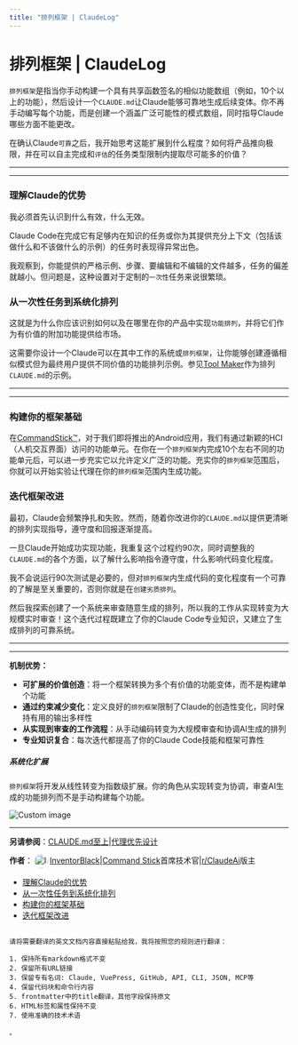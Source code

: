 ```yaml
---
title: "排列框架 | ClaudeLog"
---
```


# 排列框架 | ClaudeLog

`排列框架`是指当你手动构建一个具有共享函数签名的相似功能数组（例如，10个以上的功能），然后设计一个`CLAUDE.md`让Claude能够可靠地生成后续变体。你不再手动编写每个功能，而是创建一个涵盖广泛可能性的模式数组，同时指导Claude哪些方面不能更改。

在确认Claude`可靠`之后，我开始思考这能扩展到什么程度？如何将产品推向极限，并在可以自主完成和`评估`的任务类型限制内提取尽可能多的价值？

* * *

* * *

### 理解Claude的优势[​](#understanding-claudes-strengths "Direct link to 理解Claude的优势")

我必须首先认识到什么有效，什么无效。

Claude Code在完成它有足够内在知识的任务或你为其提供充分上下文（包括该做什么和不该做什么的示例）的任务时表现得异常出色。

我观察到，你能提供的严格示例、步骤、要编辑和不编辑的文件越多，任务的偏差就越小。但问题是，这种设置对于定制的`一次性`任务来说很繁琐。

### 从一次性任务到系统化排列[​](#from-one-off-tasks-to-systematic-permutations "Direct link to 从一次性任务到系统化排列")

这就是为什么你应该识别如何以及在哪里在你的产品中实现`功能排列`，并将它们作为有价值的附加功能提供给市场。

这需要你设计一个Claude可以在其中工作的系统或`排列框架`，让你能够创建遵循相似模式但为最终用户提供不同价值的功能排列示例。参见[Tool Maker](/tool-maker/)作为排列`CLAUDE.md`的示例。

* * *

* * *

### 构建你的框架基础[​](#building-your-framework-foundation "Direct link to 构建你的框架基础")

在[CommandStick™](https://www.commandstick.com)，对于我们即将推出的Android应用，我们有通过新颖的HCI（人机交互界面）访问的功能单元。在你在一个`排列框架`内完成10个左右不同的功能单元后，可以进一步充实它以允许定义广泛的功能。充实你的`排列框架`范围后，你就可以开始实验让代理在你的`排列框架`范围内生成功能。

### 迭代框架改进[​](#iterative-framework-refinement "Direct link to 迭代框架改进")

最初，Claude会频繁挣扎和失败。然而，随着你改进你的`CLAUDE.md`以提供更清晰的排列实现指导，遵守度和回报逐渐提高。

一旦Claude开始成功实现功能，我重复这个过程约90次，同时调整我的`CLAUDE.md`的各个方面，以了解什么影响指令遵守度，什么影响代码变化程度。

我不会说运行90次测试是必要的，但对`排列框架`内生成代码的变化程度有一个可靠的了解是至关重要的，否则你就是在`创建劣质排列`。

然后我探索创建了一个系统来审查随意生成的排列，所以我的工作从实现转变为大规模实时审查！这个迭代过程既建立了你的Claude Code专业知识，又建立了生成排列的可靠系统。

* * *

* * *

**机制优势：**

-   **可扩展的价值创造**：将一个框架转换为多个有价值的功能变体，而不是构建单个功能
-   **通过约束减少变化**：定义良好的`排列框架`限制了Claude的创造性变化，同时保持有用的输出多样性
-   **从实现到审查的工作流程**：从手动编码转变为大规模审查和协调AI生成的排列
-   **专业知识复合**：每次迭代都提高了你的Claude Code技能和框架可靠性

##### 系统化扩展

`排列框架`将开发从线性转变为指数级扩展。你的角色从实现转变为协调，审查AI生成的功能排列而不是手动构建每个功能。

<img src="/img/discovery/031_cell.png" alt="Custom image" style="max-width: 165px; height: auto;" />

* * *

**另请参阅**：[CLAUDE.md至上](/mechanics-claude-md-supremacy/)|[代理优先设计](/mechanics-agent-first-design/)

**作者**：[<img src="/img/claudes-greatest-soldier.png" alt="InventorBlack profile" style="width: 25px; height: 25px; display: inline-block; vertical-align: middle; margin: 0 3px; border-radius: 50%;" />InventorBlack](https://www.linkedin.com/in/wilfredkasekende/)|[Command Stick](https://commandstick.com)首席技术官|[r/ClaudeAi](https://reddit.com/r/ClaudeAI)版主

-   [理解Claude的优势](#understanding-claudes-strengths)
-   [从一次性任务到系统化排列](#from-one-off-tasks-to-systematic-permutations)
-   [构建你的框架基础](#building-your-framework-foundation)
-   [迭代框架改进](#iterative-framework-refinement)
````，但没有实际的英文文档内容。

请将需要翻译的英文文档内容直接粘贴给我，我将按照您的规则进行翻译：

1. 保持所有markdown格式不变
2. 保留所有URL链接  
3. 保留专有名词: Claude, VuePress, GitHub, API, CLI, JSON, MCP等
4. 保留代码块和命令行内容
5. frontmatter中的title翻译，其他字段保持原文
6. HTML标签和属性保持不变
7. 使用准确的技术术语

。